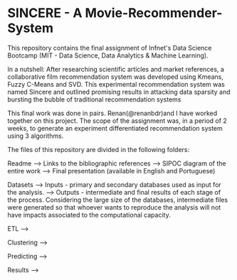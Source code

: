 # SINCERE - A Movie-Recommender-System 

This repository contains the final assignment of Infnet's Data Science Bootcamp (MIT - Data Science, Data Analytics & Machine Learning).

In a nutshell: After researching scientific articles and market references, a collaborative film recommendation system was developed using Kmeans, Fuzzy C-Means and SVD. This experimental recommendation system was named Sincere and outlined promising results in attacking data sparsity and bursting the bubble of traditional recommendation systems  

This final work was done in pairs. Renan(@renanbdr)and I have worked together on this project. 
The scope of the assignment was, in a period of 2 weeks, to generate an experiment differentiated recommendation system using 3 algorithms.

The files of this repository are divided in the following folders:

Readme
--> Links to the bibliographic references 
--> SIPOC diagram of the entire work
--> Final presentation (available in English and Portuguese)

Datasets
--> Inputs - primary and secondary databases used as input for the analysis.
--> Outputs - intermediate and final results of each stage of the process. Considering the large size of the databases, intermediate files were generated so that whoever wants to reproduce the analysis will not have impacts associated to the computational capacity.

ETL
--> 

Clustering
--> 

Predicting
-->

Results
-->
